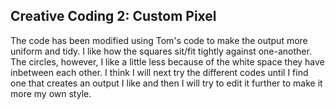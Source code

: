 ## Creative Coding 2: Custom Pixel

The code has been modified using Tom's code to make the output more uniform and tidy. I like how the squares sit/fit tightly against one-another. The circles, however, I like a little less because of the white space they have inbetween each other. I think I will next try the different codes until I find one that creates an output I like and then I will try to edit it further to make it more my own style.